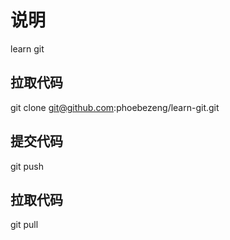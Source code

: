 # 说明

learn git

## 拉取代码

git clone git@github.com:phoebezeng/learn-git.git

## 提交代码

git push

## 拉取代码

git pull
